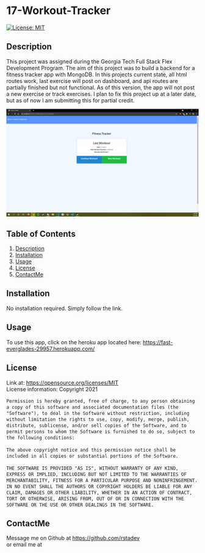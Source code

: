 
  # 17-Workout-Tracker

  [![License: MIT](https://img.shields.io/badge/License-MIT-yellow.svg)](https://opensource.org/licenses/MIT)

    


  <!-- Titled description for grading clarity. Will remove after grading -->
  ## Description
  This project was assigned during the Georgia Tech Full Stack Flex Development Program. The aim of this project was to build a backend for a fitness tracker app with MongoDB. In this projects current state, all html routes work, last exercise will post on dashboard, and api routes are partially finished but not functional. As of this version, the app will not post a new exercise or track exercises. I plan to fix this project up at a later date, but as of now I am submitting this for partial credit. 
  <br>

  ![ReadMeGen Picture](./public/assets/17-wtdemo.png)

  
  ## Table of Contents
  1. [Description](#description)
  2. [Installation](#installation)
  3. [Usage](#usage)
  4. [License](#license)
  5. [ContactMe](#contactme)
  


  ## Installation
  No installation required. Simply follow the link.
  <br>



  ## Usage
  To use this app, click on the heroku app located here: https://fast-everglades-29957.herokuapp.com/
  <br>

  ## License
  Link at: https://opensource.org/licenses/MIT
  <br>
  License information: Copyright 2021 

    Permission is hereby granted, free of charge, to any person obtaining a copy of this software and associated documentation files (the "Software"), to deal in the Software without restriction, including without limitation the rights to use, copy, modify, merge, publish, distribute, sublicense, and/or sell copies of the Software, and to permit persons to whom the Software is furnished to do so, subject to the following conditions:
    
    The above copyright notice and this permission notice shall be included in all copies or substantial portions of the Software.
    
    THE SOFTWARE IS PROVIDED "AS IS", WITHOUT WARRANTY OF ANY KIND, EXPRESS OR IMPLIED, INCLUDING BUT NOT LIMITED TO THE WARRANTIES OF MERCHANTABILITY, FITNESS FOR A PARTICULAR PURPOSE AND NONINFRINGEMENT. IN NO EVENT SHALL THE AUTHORS OR COPYRIGHT HOLDERS BE LIABLE FOR ANY CLAIM, DAMAGES OR OTHER LIABILITY, WHETHER IN AN ACTION OF CONTRACT, TORT OR OTHERWISE, ARISING FROM, OUT OF OR IN CONNECTION WITH THE SOFTWARE OR THE USE OR OTHER DEALINGS IN THE SOFTWARE.
    


  ## ContactMe
  Message me on Github at https://github.com/rstadev
  <br>
  or email me at
  <br>
   

